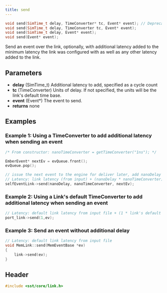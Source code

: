 ```yaml
---
title: send
---
```

```cpp
void send(SimTime_t delay, TimeConverter* tc, Event* event); // Deprecated in SST 15.0
void send(SimTime_t delay, TimeConverter tc, Event* event);
void send(SimTime_t delay, Event* event);
void send(Event* event);
```

Send an event over the link, optionally, with additional latency added to the minimum latency the link was configured with as well as any other latency added to the link.


## Parameters
* **delay** (SimTime_t) Additional latency to add, specified as a cycle count
* **tc** (TimeConverter) Units of delay. If not specified, the units will be the link's default time base.
* **event** (Event*) The event to send.
* **returns** none

## Examples
<!--- SOURCE_CODE: sst-elements/src/sst/elements/ember/emberengine.cc --->
### Example 1: Using a TimeConverter to add additional latency when sending an event
```cpp
/* From constructor: nanoTimeConverter = getTimeConverter("1ns"); */

EmberEvent* nextEv = evQueue.front();
evQueue.pop();

// issue the next event to the engine for deliver later, add nanoDelay * nanoTimeConverter latency
// Latency: link latency (from input) + (nanoDelay * nanoTimeConverter)
selfEventLink->send(nanoDelay, nanoTimeConverter, nextEv);
```

### Example 2: Using a Link's default TimeConverter to add additional latency when sending an event
<!--- SOURCE_CODE: sst-elements/src/sst/elements/merlin/interfaces/portControl.cc --->
```cpp
// Latency: default link latency from input file + (1 * link's default TimeConverter)
port_link->send(1,ev);
```

### Example 3: Send an event without additional delay
<!--- SOURCE_CODE: sst-elements/src/sst/elements/memHierarchy/memLink.cc --->
```cpp
// Latency: default link latency from input file
void MemLink::send(MemEventBase *ev) 
{
    link->send(ev);
}
```

## Header
```cpp
#include <sst/core/link.h>
```
